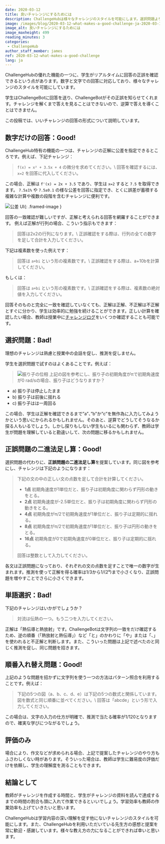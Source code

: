 ```yaml
---
date: 2020-03-12
title: 良いチャレンジにするためには
description: ChallengeHubは様々なチャレンジのスタイルを可能にします。選択問題よりいいものができます！
image: /images/blog/2020-03-12-what-makes-a-good-challenge-ja-2020-03-12.png
image_alt: 良いチャレンジにするためには
image_maxheight: 499
reading_minutes: 3
categories:
 - ChallengeHub
author_staff_member: james
ref: 2020-03-12-what-makes-a-good-challenge
lang: ja
---
```


ChallengeHubの優れた機能の一つに、学生がリアルタイムに回答の正誤を確認できるという点があります。数字と文字での回答に対応しており、様々なチャレンジのスタイルを可能にしています。

学生はChallengeBotに回答を送り、ChallengeBotがその正誤を知らせてくれます。チャレンジを解くまで答えを見ることはできないので、逆算で答えを導くことはできません。

この投稿では、いいチャレンジの回答の形式について説明しています。

## 数字だけの回答：Good!

ChallengeHub特有の機能の一つは、チャレンジの正解に公差を指定できるところです。例えば、下記チャレンジ：

> ```f(x) = x² + 3.5x + 4``` の微分を求めてください。\\
> 回答を確認するには、 ```x=2``` を回答に代入してください。

この場合、正解は ```f'(x) = 2x + 3.5``` であり、学生は ```x=2``` すると ```7.5``` を取得できます。
```7.5±1%``` や ```7.5±0.1``` の様な公差を回答に指定でき、とくに誤差が蓄積する複雑な計算や複数の段階を含むチャレンジに便利です。

![公差 UI](/images/blog/2020-03-12-tolerance.png){: .framed-image }

回答の一致確認が難しいですが、正解と考えられる回答を網羅することができます。
例えば正解が行列の場合、こういう指示もできます：

> 回答は2x2の行列になります。\\
> 正誤確認をする際は、行列の全ての数字を足して合計を入力してください。

下記は複素数を使った例えです：

> 回答は ```a+bi``` という形の複素数です。\\
> 正誤確認をする際は、a+10bを計算してください。

もしくは：

> 回答は ```a+bi``` という形の複素数です。\\
> 正誤確認をする際は、複素数の絶対値を入力してください。

回答そのものと完全に一致を確認していなくても、正解は正解、不正解は不正解とすぐに分かり、学生は効率的に勉強を続けることができます。正しい計算を確認したい場合、教師は授業中に[チャレンジログ]( /2019/08/11/the-challenge-log/ )をいくつか確認することも可能です。

## 選択問題：Bad!

理想のチャレンジは熟慮と授業中の会話を促し、推測を促しません。

学生を選択問題で試すのはよくあることです。例えば：

> ![振り子の位相](/images/blog/2020-03-12-pendulum-phase.png)
> 上記の図を参考にし、振り子の初期角度がπで初期角速度が0 rad/sの場合、振り子はどうなりますか？
  - a) 振り子は停止したまま
  - b) 振り子は前後に揺れる
  - c) 振り子はは一周回る

この場合、学生は正解を確認できるまで”a”、”b”か”c”を無作為に入力してみようかという思いにかられるかもしれません。そのあと、逆算でどうしてそうなるか探る人もいるでしょう。しかし探りもしない学生もいるにも関わらず、教師は学生が問題を理解していると勘違いして、次の問題に移るかもしれません。

## 正誤問題の二進法足し算：Good!

選択問題の代わりに、**正誤問題の二進法足し算**を提案しています。同じ図を参考にし、チャレンジは下記のようになります：

> 下記の文の中の正しい文の点数を足して合計を計算してください。
> 
> - **1点** 初期角速度が1単位だと、振り子は初期角度に関わらず円形の動きをとる。
> - **2点** 初期角速度が-2.5単位だと、振り子は初期角度に関わらず円形の動きをとる。
> - **4点** 初期角度がπ/2で初期角速度が1単位だと、振り子は定期的に揺れる。
> - **8点** 初期角度がπ/2で初期角速度が1単位だと、振り子は円形の動きをとる。
> - **16点** 初期角度が0で初期角速度が0単位だと、振り子は定期的に揺れる。
> 
> 回答は整数として入力してください。

各文は正誤問題になっており、それぞれの文の点数を足すことで唯一の数字が生まれます。推測を使って正解を得る確率は1/3から1/(2⁵)まで小さくなり、正誤問題を増やすことでさらに小さくできます。

## 単語選択：Bad!

下記のチャレンジはいかがでしょうか？

> 対流は伝熱の一つ。もう二つを入力してください。

正解は「熱伝導と熱放射」です。ChallengeBotは文字列の一致をだけ確認するため、逆の順番（「熱放射と熱伝導」）など「と」のかわりに「や」または「、」を使われると不正解と判断します。また、こういった問題は上記で述べたのと同じく推測を促し、同じ問題を招きます。

## 順番入れ替え問題：Good!

上記のような問題を招かずに文字列を使う一つの方法はパターン照合を利用することです。例えば：

> 下記の5つの図（a、b、c、d、e）は下記の5つの数式と関係しています。
> 図を数式と同じ順番に並べてください。\\
> 回答は「abcde」という形で入力してください。

この場合は、文字の入力の仕方が明確で、推測で当たる確率が1/120となりますので、確実な学びにつながるでしょう。

## 評価のみ

場合により、作文などが求められる場合、上記で提案したチャレンジのやり方もふさわしくない時があります。そういった場合は、教師は学生に難易度の評価だけを依頼し、学生の理解度を測ることもできます。

## 結論として

教師がチャレンジを作成する時間と、学生がチャレンジの資料を読んで達成するまでの時間の割合も頭に入れて作業できるといいでしょう。学習効率も教師の作業効率も上げていきたいと思います。

ChallengeHubは学習内容の深い理解を促す他にないチャレンジのスタイルを可能にします。また、ChallengeHubを利用いただいている先生方の感想と提案を常に歓迎・感謝しています。様々な教え方の力になることができれば幸いと思います。

